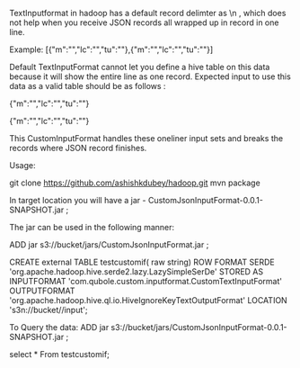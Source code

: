 TextInputformat in hadoop has a default record delimter as \n , which does not help when you receive JSON records all wrapped up in record in one line.

Example:
[{"m":"","lc":"","tu":""},{"m":"","lc":"","tu":""}]



Default TextInputFormat cannot let you define a hive table on this data because it will show the entire line as one record. Expected input to use this data as a valid table should be as follows :

{"m":"","lc":"","tu":""}

{"m":"","lc":"","tu":""}

This CustomInputFormat handles these oneliner input sets and breaks the records where JSON record finishes.

Usage:

git clone https://github.com/ashishkdubey/hadoop.git
mvn package


In target location you will have a jar - CustomJsonInputFormat-0.0.1-SNAPSHOT.jar ;

The jar can be used in the following manner:

ADD jar s3://bucket/jars/CustomJsonInputFormat.jar ;

CREATE external TABLE testcustomif(
raw string)
ROW FORMAT SERDE 
  'org.apache.hadoop.hive.serde2.lazy.LazySimpleSerDe' 
STORED AS INPUTFORMAT 
  'com.qubole.custom.inputformat.CustomTextInputFormat' 
OUTPUTFORMAT 
  'org.apache.hadoop.hive.ql.io.HiveIgnoreKeyTextOutputFormat'
LOCATION
  's3n://bucket//input';


To Query the data:
ADD jar s3://bucket/jars/CustomJsonInputFormat-0.0.1-SNAPSHOT.jar ;

select  * From testcustomif;



